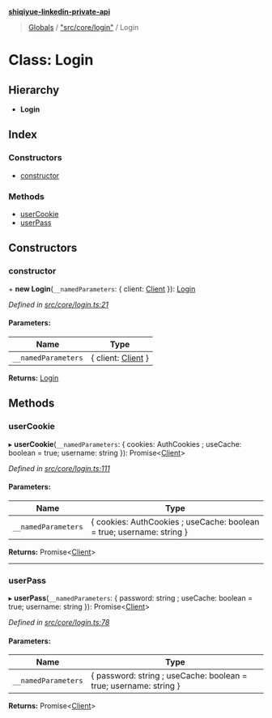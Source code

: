 **[shiqiyue-linkedin-private-api](../README.md)**

> [Globals](../globals.md) / ["src/core/login"](../modules/_src_core_login_.md) / Login

# Class: Login

## Hierarchy

* **Login**

## Index

### Constructors

* [constructor](_src_core_login_.login.md#constructor)

### Methods

* [userCookie](_src_core_login_.login.md#usercookie)
* [userPass](_src_core_login_.login.md#userpass)

## Constructors

### constructor

\+ **new Login**(`__namedParameters`: { client: [Client](_src_core_client_.client.md)  }): [Login](_src_core_login_.login.md)

*Defined in [src/core/login.ts:21](https://github.com/shiqiyue/linkedin-private-api/blob/5ccb708/src/core/login.ts#L21)*

#### Parameters:

Name | Type |
------ | ------ |
`__namedParameters` | { client: [Client](_src_core_client_.client.md)  } |

**Returns:** [Login](_src_core_login_.login.md)

## Methods

### userCookie

▸ **userCookie**(`__namedParameters`: { cookies: AuthCookies ; useCache: boolean = true; username: string  }): Promise<[Client](_src_core_client_.client.md)\>

*Defined in [src/core/login.ts:111](https://github.com/shiqiyue/linkedin-private-api/blob/5ccb708/src/core/login.ts#L111)*

#### Parameters:

Name | Type |
------ | ------ |
`__namedParameters` | { cookies: AuthCookies ; useCache: boolean = true; username: string  } |

**Returns:** Promise<[Client](_src_core_client_.client.md)\>

___

### userPass

▸ **userPass**(`__namedParameters`: { password: string ; useCache: boolean = true; username: string  }): Promise<[Client](_src_core_client_.client.md)\>

*Defined in [src/core/login.ts:78](https://github.com/shiqiyue/linkedin-private-api/blob/5ccb708/src/core/login.ts#L78)*

#### Parameters:

Name | Type |
------ | ------ |
`__namedParameters` | { password: string ; useCache: boolean = true; username: string  } |

**Returns:** Promise<[Client](_src_core_client_.client.md)\>
